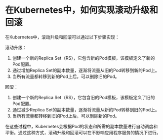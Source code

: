 # 在Kubernetes中，如何实现滚动升级和回滚

在Kubernetes中，滚动升级和回滚可以通过以下步骤实现：

滚动升级：

1. 创建一个新的Replica Set（RS），它包含新的Pod模板，该模板定义了新的Pod配置。
2. 通过增加Replica Set的副本数量，逐渐将流量从旧的Pod转移到新的Pod上。
3. 当所有流量都转移到新的Pod上后，可以删除旧的Pod。

回滚：

1. 创建一个新的Replica Set（RS），它包含旧的Pod模板，该模板定义了旧的Pod配置。
2. 通过减少Replica Set的副本数量，逐渐将流量从新的Pod转移到旧的Pod上。
3. 当所有流量都转移到旧的Pod上后，可以删除新的Pod。

在这些过程中，Kubernetes会根据Pod的状态和所需的副本数量进行自动调度和平衡。通过这种方式，滚动升级和回滚可以在不影响应用程序服务的情况下进行。
